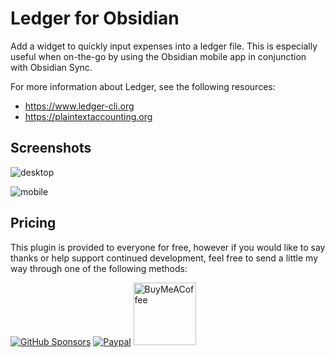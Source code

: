 # Ledger for Obsidian

Add a widget to quickly input expenses into a ledger file. This is especially useful when on-the-go by using the Obsidian mobile app in conjunction with Obsidian Sync.

For more information about Ledger, see the following resources:

- <https://www.ledger-cli.org>
- <https://plaintextaccounting.org>

## Screenshots

![desktop](https://raw.githubusercontent.com/tgrosinger/ledger-obsidian/main/resources/screenshots/desktop-add-expense.png)

![mobile](https://raw.githubusercontent.com/tgrosinger/ledger-obsidian/main/resources/screenshots/mobile-add-expense.png)

## Pricing

This plugin is provided to everyone for free, however if you would like to
say thanks or help support continued development, feel free to send a little
my way through one of the following methods:

[![GitHub Sponsors](https://img.shields.io/github/sponsors/tgrosinger?style=social)](https://github.com/sponsors/tgrosinger)
[![Paypal](https://img.shields.io/badge/paypal-tgrosinger-yellow?style=social&logo=paypal)](https://paypal.me/tgrosinger)
[<img src="https://cdn.buymeacoffee.com/buttons/v2/default-yellow.png" alt="BuyMeACoffee" width="100">](https://www.buymeacoffee.com/tgrosinger)